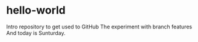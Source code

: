 # hello-world
Intro repository to get used to GitHub
The experiment with branch features
And today is Sunturday.
